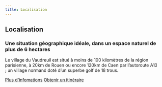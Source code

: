 ```yaml
---
title: Localisation
---
```


## Localisation
### Une situation géographique idéale, dans un espace naturel de plus de 6 hectares

Le village du Vaudreuil est situé à moins de 100 kilomètres de la région parisienne, à 20km de Rouen ou encore 120km de Caen par l’autoroute A13 ; un village normand doté d’un superbe golf de 18 trous.

<a href="/infos-pratiques/#comment-venir-au-vaudreuil-eure" class="button">Plus d'infomations</a>
<a href="https://goo.gl/maps/Lg9BNZqmVvM2" class="button">Obtenir un itinéraire</a>